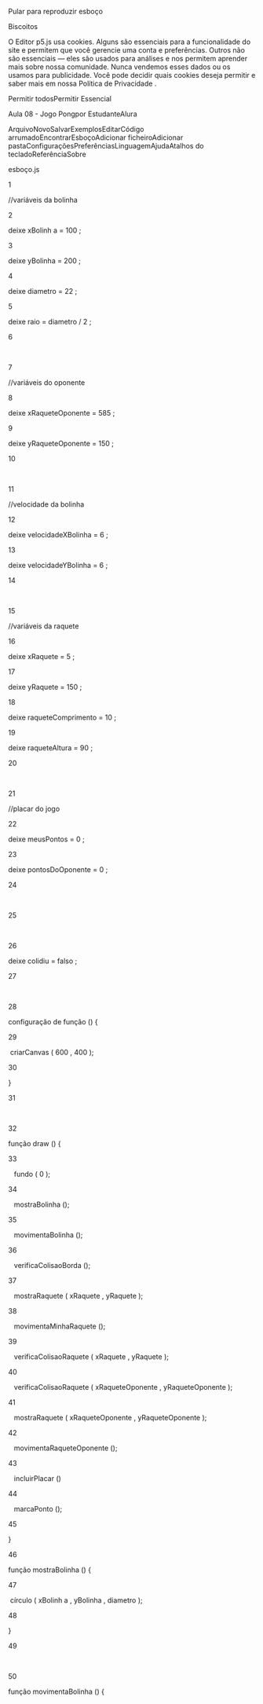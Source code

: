 Pular para reproduzir esboço

Biscoitos

O Editor p5.js usa cookies. Alguns são essenciais para a funcionalidade do site e permitem que você gerencie uma conta e preferências. Outros não são essenciais — eles são usados ​​para análises e nos permitem aprender mais sobre nossa comunidade. Nunca vendemos esses dados ou os usamos para publicidade. Você pode decidir quais cookies deseja permitir e saber mais em nossa Política de Privacidade .

Permitir todosPermitir Essencial

Aula 08 - Jogo Pongpor EstudanteAlura

ArquivoNovoSalvarExemplosEditarCódigo arrumadoEncontrarEsboçoAdicionar ficheiroAdicionar pastaConfiguraçõesPreferênciasLinguagemAjudaAtalhos do tecladoReferênciaSobre

esboço.js

1

//variáveis ​​da bolinha

2

deixe xBolinh a = 100 ; 

3

deixe yBolinha = 200 ;

4

deixe diametro = 22 ;

5

deixe raio = diametro / 2 ;

6

​

7

//variáveis ​​do oponente

8

deixe xRaqueteOponente = 585 ;

9

deixe yRaqueteOponente = 150 ;

10

​

11

//velocidade da bolinha

12

deixe velocidadeXBolinha = 6 ;

13

deixe velocidadeYBolinha = 6 ;

14

​

15

//variáveis ​​da raquete

16

deixe xRaquete = 5 ;

17

deixe yRaquete = 150 ;

18

deixe raqueteComprimento = 10 ;

19

deixe raqueteAltura = 90 ;

20

​

21

//placar do jogo

22

deixe meusPontos = 0 ;

23

deixe pontosDoOponente = 0 ;

24

​

25

​

26

deixe colidiu = falso ;

27

​

28

configuração de função () {

29

 criarCanvas ( 600 , 400 );

30

}

31

​

32

função draw () {

33

   fundo ( 0 );

34

   mostraBolinha ();

35

   movimentaBolinha ();

36

   verificaColisaoBorda ();

37

   mostraRaquete ( xRaquete , yRaquete );

38

   movimentaMinhaRaquete ();

39

   verificaColisaoRaquete ( xRaquete , yRaquete );

40

   verificaColisaoRaquete ( xRaqueteOponente , yRaqueteOponente );

41

   mostraRaquete ( xRaqueteOponente , yRaqueteOponente );

42

   movimentaRaqueteOponente ();

43

   incluirPlacar ()

44

   marcaPonto ();

45

}

46

função mostraBolinha () {

47

 círculo ( xBolinh a , yBolinha , diametro );


48

}

49

​

50

função movimentaBolinha () {


